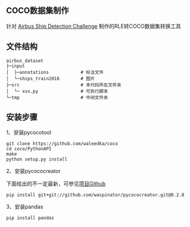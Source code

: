 ## COCO数据集制作
针对 [Airbus Ship Detection Challenge](https://www.kaggle.com/c/airbus-ship-detection) 制作的RLE转COCO数据集转换工具


## 文件结构

    airbus_dataset
    ├─input
    │  ├─annotations            # 标注文件
    │  └─ships_train2018        # 图片
    ├─src                       # 本代码所在文件夹
    │  └─ xxx.py                # 可执行脚本
    └─tmp                       # 中间文件夹


## 安装步骤

1、安装pycocotool

    git clone https://github.com/waleedka/coco
    cd coco/PythonAPI
    make
    python setup.py install

2、安装pycococreator

下面给出的不一定最新，可参见[项目Github](https://github.com/waspinator/pycococreator)


    pip install git+git://github.com/waspinator/pycococreator.git@0.2.0

3、安装pandas

    pip install pandas